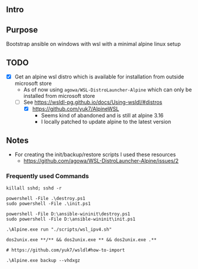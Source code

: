 ## Intro


## Purpose

Bootstrap ansible on windows with wsl with a minimal alpine linux setup

## TODO

- [x] Get an alpine wsl distro which is available for installation from outside microsoft store
	- As of now using `agowa/WSL-DistroLauncher-Alpine` which can only be installed from microsoft store
	- [ ] See https://wsldl-pg.github.io/docs/Using-wsldl/#distros
		- [x] https://github.com/yuk7/AlpineWSL
			- Seems kind of abandoned and is still at alpine 3.16
			- I locally patched to update alpine to the latest version

## Notes

- For creating the init/backup/restore scripts I used these resources
	- https://github.com/agowa/WSL-DistroLauncher-Alpine/issues/2

### Frequently used Commands

```
killall sshd; sshd -r

powershell -File .\destroy.ps1
sudo powershell -File .\init.ps1

powershell -File D:\ansible-wininit\destroy.ps1
sudo powershell -File D:\ansible-wininit\init.ps1

.\Alpine.exe run "./scripts/wsl_ipv4.sh"

dos2unix.exe **/** && dos2unix.exe ** && dos2unix.exe .**

# https://github.com/yuk7/wsldl#how-to-import

.\Alpine.exe backup --vhdxgz
```